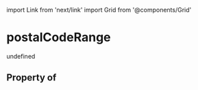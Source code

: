 import Link from 'next/link'
import Grid from '@components/Grid'

# postalCodeRange

undefined

## Property of



